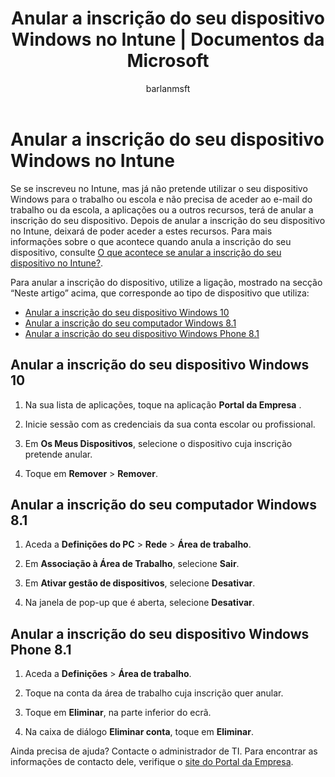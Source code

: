 ﻿---
title: "Anular a inscrição do seu dispositivo Windows no Intune | Documentos da Microsoft"
description: "Descreve como anular a inscrição de dispositivos Windows no Intune"
keywords: 
author: barlanmsft
ms.author: barlan
manager: angrobe
ms.date: 03/16/2017
ms.topic: article
ms.prod: 
ms.service: microsoft-intune
ms.technology: 
ms.assetid: 018bda65-7238-41f5-b92a-e5f67b7fe085
searchScope: User help
ROBOTS: 
ms.reviewer: priyar
ms.suite: ems
ms.custom: intune-enduser
ms.openlocfilehash: 10e6bda2001b5dfeb380e9a553aa0fe5a060746b
ms.sourcegitcommit: 34cfebfc1d8b81032f4d41869d74dda559e677e2
ms.translationtype: HT
ms.contentlocale: pt-PT
ms.lasthandoff: 07/01/2017
---
# <a name="unenroll-your-windows-device-from-intune"></a>Anular a inscrição do seu dispositivo Windows no Intune

Se se inscreveu no Intune, mas já não pretende utilizar o seu dispositivo Windows para o trabalho ou escola e não precisa de aceder ao e-mail do trabalho ou da escola, a aplicações ou a outros recursos, terá de anular a inscrição do seu dispositivo. Depois de anular a inscrição do seu dispositivo no Intune, deixará de poder aceder a estes recursos. Para mais informações sobre o que acontece quando anula a inscrição do seu dispositivo, consulte [O que acontece se anular a inscrição do seu dispositivo no Intune?](what-happens-if-you-unenroll-your-device-from-intune-windows.md).

Para anular a inscrição do dispositivo, utilize a ligação, mostrado na secção “Neste artigo” acima, que corresponde ao tipo de dispositivo que utiliza:

-   [Anular a inscrição do seu dispositivo Windows 10](#unenroll-your-windows-10-device)
-   [Anular a inscrição do seu computador Windows 8.1](#unenroll-your-windows-81-computer)
-   [Anular a inscrição do seu dispositivo Windows Phone 8.1](#unenroll-your-windows-phone-81-device)

## <a name="unenroll-your-windows-10-device"></a>Anular a inscrição do seu dispositivo Windows 10

1.  Na sua lista de aplicações, toque na aplicação **Portal da Empresa** .

2.  Inicie sessão com as credenciais da sua conta escolar ou profissional.

3.  Em **Os Meus Dispositivos**, selecione o dispositivo cuja inscrição pretende anular.

4.  Toque em **Remover** &gt; **Remover**.

## <a name="unenroll-your-windows-81-computer"></a>Anular a inscrição do seu computador Windows 8.1

1.  Aceda a **Definições do PC** &gt; **Rede** &gt; **Área de trabalho**.

2.  Em **Associação à Área de Trabalho**, selecione **Sair**.

3.  Em **Ativar gestão de dispositivos**, selecione **Desativar**.

4.  Na janela de pop-up que é aberta, selecione **Desativar**.

## <a name="unenroll-your-windows-phone-81-device"></a>Anular a inscrição do seu dispositivo Windows Phone 8.1

1.  Aceda a **Definições** &gt; **Área de trabalho**.

2.  Toque na conta da área de trabalho cuja inscrição quer anular.

3.  Toque em **Eliminar**, na parte inferior do ecrã.

4.  Na caixa de diálogo **Eliminar conta**, toque em **Eliminar**.

Ainda precisa de ajuda? Contacte o administrador de TI. Para encontrar as informações de contacto dele, verifique o [site do Portal da Empresa](http://portal.manage.microsoft.com).
